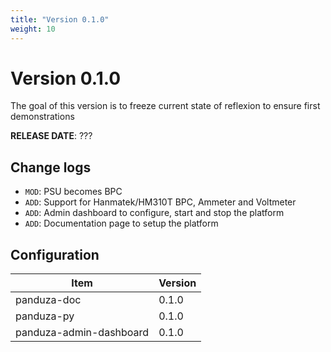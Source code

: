 ```yaml
---
title: "Version 0.1.0"
weight: 10
---
```


# Version 0.1.0

The goal of this version is to freeze current state of reflexion to ensure first demonstrations

**RELEASE DATE**: ???

## Change logs

- `MOD`: PSU becomes BPC
- `ADD`: Support for Hanmatek/HM310T BPC, Ammeter and Voltmeter
- `ADD`: Admin dashboard to configure, start and stop the platform
- `ADD`: Documentation page to setup the platform

## Configuration

| Item                    | Version  |
| ----------------------- | -------- |
| panduza-doc             | 0.1.0    |
| panduza-py              | 0.1.0    |
| panduza-admin-dashboard | 0.1.0    |
